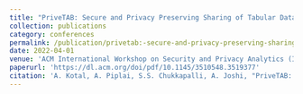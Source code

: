 ```yaml
---
title: "PriveTAB: Secure and Privacy Preserving Sharing of Tabular Data"
collection: publications
category: conferences
permalink: /publication/privetab:-secure-and-privacy-preserving-sharing-of-tabular-data/
date: 2022-04-01
venue: 'ACM International Workshop on Security and Privacy Analytics (IWSPA)'
paperurl: 'https://dl.acm.org/doi/pdf/10.1145/3510548.3519377'
citation: 'A. Kotal, A. Piplai, S.S. Chukkapalli, A. Joshi, "PriveTAB: Secure and Privacy Preserving Sharing of Tabular Data", ACM International Workshop on Security and Privacy Analytics (IWSPA), 2022.'
---
```

